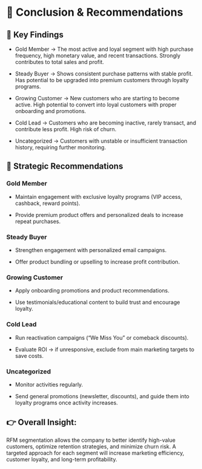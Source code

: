 # **📌 Conclusion & Recommendations**
## **🔑 Key Findings**

- Gold Member → The most active and loyal segment with high purchase frequency, high monetary value, and recent transactions. Strongly contributes to total sales and profit.

- Steady Buyer → Shows consistent purchase patterns with stable profit. Has potential to be upgraded into premium customers through loyalty programs.

- Growing Customer → New customers who are starting to become active. High potential to convert into loyal customers with proper onboarding and promotions.

- Cold Lead → Customers who are becoming inactive, rarely transact, and contribute less profit. High risk of churn.

- Uncategorized → Customers with unstable or insufficient transaction history, requiring further monitoring.

## **🎯 Strategic Recommendations**

### Gold Member

- Maintain engagement with exclusive loyalty programs (VIP access, cashback, reward points).

- Provide premium product offers and personalized deals to increase repeat purchases.

### Steady Buyer

- Strengthen engagement with personalized email campaigns.

- Offer product bundling or upselling to increase profit contribution.

### Growing Customer

- Apply onboarding promotions and product recommendations.

- Use testimonials/educational content to build trust and encourage loyalty.

### Cold Lead

- Run reactivation campaigns (“We Miss You” or comeback discounts).

- Evaluate ROI → if unresponsive, exclude from main marketing targets to save costs.

### Uncategorized

- Monitor activities regularly.

- Send general promotions (newsletter, discounts), and guide them into loyalty programs once activity increases.

## **👉 Overall Insight:**
RFM segmentation allows the company to better identify high-value customers, optimize retention strategies, and minimize churn risk. A targeted approach for each segment will increase marketing efficiency, customer loyalty, and long-term profitability.
